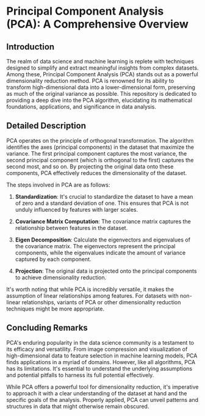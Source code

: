 # Principal Component Analysis (PCA): A Comprehensive Overview

## Introduction

The realm of data science and machine learning is replete with techniques designed to simplify and extract meaningful insights from complex datasets. Among these, Principal Component Analysis (PCA) stands out as a powerful dimensionality reduction method. PCA is renowned for its ability to transform high-dimensional data into a lower-dimensional form, preserving as much of the original variance as possible. This repository is dedicated to providing a deep dive into the PCA algorithm, elucidating its mathematical foundations, applications, and significance in data analysis.

## Detailed Description

PCA operates on the principle of orthogonal transformation. The algorithm identifies the axes (principal components) in the dataset that maximize the variance. The first principal component captures the most variance, the second principal component (which is orthogonal to the first) captures the second most, and so on. By projecting the original data onto these components, PCA effectively reduces the dimensionality of the dataset.

The steps involved in PCA are as follows:

1. **Standardization**: It's crucial to standardize the dataset to have a mean of zero and a standard deviation of one. This ensures that PCA is not unduly influenced by features with larger scales.
   
2. **Covariance Matrix Computation**: The covariance matrix captures the relationship between features in the dataset.

3. **Eigen Decomposition**: Calculate the eigenvectors and eigenvalues of the covariance matrix. The eigenvectors represent the principal components, while the eigenvalues indicate the amount of variance captured by each component.

4. **Projection**: The original data is projected onto the principal components to achieve dimensionality reduction.

It's worth noting that while PCA is incredibly versatile, it makes the assumption of linear relationships among features. For datasets with non-linear relationships, variants of PCA or other dimensionality reduction techniques might be more appropriate.

## Concluding Remarks

PCA's enduring popularity in the data science community is a testament to its efficacy and versatility. From image compression and visualization of high-dimensional data to feature selection in machine learning models, PCA finds applications in a myriad of domains. However, like all algorithms, PCA has its limitations. It's essential to understand the underlying assumptions and potential pitfalls to harness its full potential effectively.

While PCA offers a powerful tool for dimensionality reduction, it's imperative to approach it with a clear understanding of the dataset at hand and the specific goals of the analysis. Properly applied, PCA can unveil patterns and structures in data that might otherwise remain obscured.

